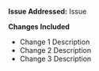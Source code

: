 **Issue Addressed:** Issue

**Changes Included**
  - Change 1 Description
  - Change 2 Description
  - Change 3 Description
